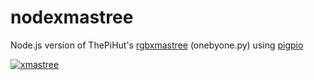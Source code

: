 # nodexmastree

Node.js version of ThePiHut's [rgbxmastree](https://github.com/ThePiHut/rgbxmastree) (onebyone.py) using [pigpio](https://www.npmjs.com/package/pigpio)

[![xmastree](https://img.youtube.com/vi/7NsLzxadCb0/0.jpg)](https://www.youtube.com/watch?v=7NsLzxadCb0)
